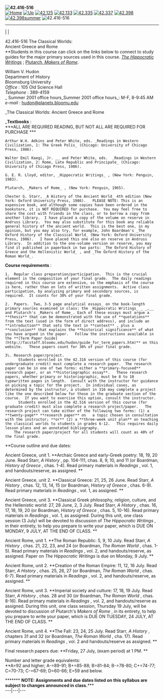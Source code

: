 **![42.416-516](_derived/42.416-516.htm_cmp_expeditn100_bnr.gif)**  
[![Home](../_derived/home_cmp_expeditn100_hbtn.gif)](../)
[![Up](../_derived/up_cmp_expeditn100_hbtn.gif)](../courses.htm)
[![42.125](../_derived/42125.htm_cmp_expeditn100_hbtn.gif)](../42125.htm)
[![42.133](../_derived/42133.htm_cmp_expeditn100_hbtn.gif)](../42133.htm)
[![42.335](../_derived/42335.htm_cmp_expeditn100_hbtn.gif)](../42335.htm)
[![42.337](../_derived/42337.htm_cmp_expeditn100_hbtn.gif)](../42337.htm)
[![42.398](../_derived/42398.htm_cmp_expeditn100_hbtn.gif)](../42398.htm)
[![42.398summer](../_derived/42398s.htm_cmp_expeditn100_hbtn.gif)](../42398s.htm)
![42.416-516](_derived/42.416-516.htm_cmp_expeditn100_hbtn_p.gif)

  
  
---  
| |

42.416-516  The Classical Worlds:  
Ancient Greece and Rome  
**Students in this course can click on the links below to connect to study
guides for the major primary sources used in this course.  _[The Hippocratic
Writings](http://facstaff.bloomu.edu/hudon/hippocratic.htm)_ ; [Plutarch,
_Makers of Rome_](http://facstaff.bloomu.edu/hudon/plutarch.htm).

William V. Hudon  
Department of History  
Bloomsburg University  
_Office_ : 105 Old Science Hall  
_Telephone_ : 389-4159  
_ Summer 2001 office hours_Summer 2001 office hours_: M-F, 8-9:45 AM  
_e-mail_ : hudon@planetx.bloomu.edu  
  
_The Classical Worlds: Ancient Greece and Rome  
  
_**Textbooks** :  
        ***ALL ARE REQUIRED READING, BUT NOT ALL ARE REQUIRED FOR PURCHASE ***  
  
    Arthur W.H. Adkins and Peter White, eds. _Readings in Western Civilization, 1: The Greek Polis_ (Chicago: University of Chicago Press, 1986).  
  
    Walter Emil Kaegi, Jr. __ and Peter White, eds.  _Readings in Western Civilization, 2: Rome, Late Republic and Principate_ (Chicago: University of Chicago Press, 1986).  
  
    G. E. R. Lloyd, editor, _Hippocratic Writings_ , (New York: Penguin, 1983).  
  
    Plutarch, _Makers of Rome_ , (New York: Penguin, 1965).

    Chester G. Starr, _A History of the Ancient World_ 4th edition (New York: Oxford University Press, 1986).   PLEASE NOTE: This is an expensive book, and although some copies have been ordered in the bookstore, it is NOT REQUIRED for purchase.  You may feel free to share the cost with friends in the class, or to borrow a copy from another library.  I have placed a copy of the volume on reserve in Andruss Library.  You may also substitute for this book any reliable general history of the ancient world.  This is the best one, in my opinion, but you may also try, for example, John Boardman's _The Oxford History of the Classical World_ (New York: Oxford University Press, 1986).   I have placed this one also on reserve in Andruss Library.  In addition to the one-volume version on reserve, you may find it published in paperback in two parts: _The Oxford History of Greece and the Hellenistic World_ , and _The Oxford History of the Roman World_.  
  
**Course requirements** :  
  
    1.  Regular class preparation/participation.  This is the crucial element in the composition of your final grade.  The daily readings required in this course are extensive, so the emphasis of the course is here, rather than on lots of written assignments.  Active class participation, by analyzing primary and secondary sources, is required.  It counts for 30% of your final grade.  
  
    2.  Papers. _Two, 3-5 page analytical essays_ on the book-length primary sources examined in class: the _Hippocratic Writings_ _ _,__ and Plutarch's _Makers of Rome_. Each of these essays must argue a **thesis** that can be demonstrated with the use of **quotations** from the text (used in the form of direct address), and include an **introduction** that sets the text in **context** , plus a **conclusion** that explains the **historical significance** of what you have argued in the paper.   Follow the instructions available in the **[Term Paper Guide](http://facstaff.bloomu.edu/hudon/guide_for_term_papers.htm)** on this website.   These papers count for 30% of your final grade.  
  
    3\. Research paper/project.  
          Students enrolled in the 42.316 version of this course (for undergraduate credit) must complete a research paper.  The research paper can be in one of two forms: either a **primary-focused** research paper, or an **historiographic essay**.   These research papers, whether primary or historiographic, must be 8 to 10 typewritten pages in length.  Consult with the instructor for guidance on picking a topic for the project.  In individual cases, as determined by the instructor, a student in 316 may complete a project like the one described below for those in the graduate section of the course.  If you want to exercise this option, consult the instructor.  
          Students enrolled in the 42.516 version of this course (for graduate credit) must also complete a research project/paper.   The research project can take either of the following two forms: (1) a **twenty-page** **research paper** on   a topic chosen in consultation with the instructor; **or** (2) a **three-week unit plan** on teaching the classical worlds to students in grades 6-12.   This requires daily lesson plans and an annotated bibliography.  
        The research paper/project for all students will count as 40% of the final grade.  
  
**Course outline and due dates:  
  
Ancient Greece, unit 1.   **Archaic Greece and early-Greek poetry: 18, 19, 20
June.  Read Starr, _A History_ , pp. 104-111, chas. 8, 9, 10, and 11 (or
Boardman, _History of Greece_ , chas. 1-4).  Read primary materials in
_Readings_ , vol. 1, and handouts/reserve, as assigned. **  
  
Ancient Greece, unit 2.   **Classical Greece: 21, 25, 26 June.  Read Starr, _A
History_ , chas. 12, 13, 14, 15 (or Boardman, _History of Greece_ , chas.
6-9).  Read primary materials in _Readings_ , vol. 1, as assigned. **  
  
Ancient Greece, unit 3.   **Classical Greek philosophy, religion, culture, and
the Hellenistic world: 27, 28 June, 2, 3 July.  Read Starr, _A History_ ,
chas. 16, 17, 18, 19, 20 (or Boardman, _History of Greece_ , chas. 5, 10-16).
Read primary materials in _Readings_ , vol. 1, as assigned.  During this unit,
one class session (3 July) will be devoted to discussion of _The Hippocratic
Writings_ , in their entirety, to help you prepare to write your paper, which
is DUE ON MONDAY, 9 JULY, AT THE END OF CLASS. **  
  
Ancient Rome, unit 1.   **The Roman Republic: 5, 9, 10 July.  Read Starr, _A
History_ , chas. 21, 22, 23, and 24 (or Boardman, _The Roman World_ , chas.
1-5).  Read primary materials in _Readings_ , vol. 2, and handouts/reserve, as
assigned.  Paper on _The Hippocratic Writings_ is due on Monday, 9 July. **  
  
Ancient Rome, unit 2.   **Creation of the Roman Empire: 11, 12, 16 July.  Read
Starr, _A History_ , chas. 25, 26, 27 (or Boardman, _The Roman World_ , chas.
6-7).  Read primary materials in _Readings_ , vol. 2, and handouts/reserve, as
assigned. **  
  
Ancient Rome, unit 3.   **Imperial society and culture: 17, 18, 19 July.  Read
Starr, _A History_ , chas. 28 and 30 (or Boardman, _The Roman World_ , chas.
8-16).  Read primary materials in _Readings_ , vol. 2, and handouts/reserve as
assigned.  During this unit, one class session, Thursday 19 July, will be
devoted to discussion of Plutarch's _Makers of Rome_ , in its entirety, to
help you prepare to write your paper, which is DUE ON TUESDAY, 24 JULY, AT THE
END OF CLASS. **  
  
Ancient Rome, unit 4.   **The Fall: 23, 24, 25 July.  Read Starr, _A History_
, chapters 31 and 32 (or Boardman, _The Roman World_ , cha. 17).  Read primary
materials in _Readings_ , vol. 2 and handouts/reserve as assigned. **  
  
Final research papers due:   **Friday, 27 July, (exam period) at 1 PM. **  
  
Number and letter grade equivalents:  
    **A=92 and higher; A-=89-91; B+=85-88; B=81-84; B-=78-80; C+=74-77; C=70-73; C-=67-69; D=60-66; E=59 and below.  
  
******* **NOTE:   Assignments and due dates listed on this syllabus are
subject to changes announced in class.*****  
---|---|---

